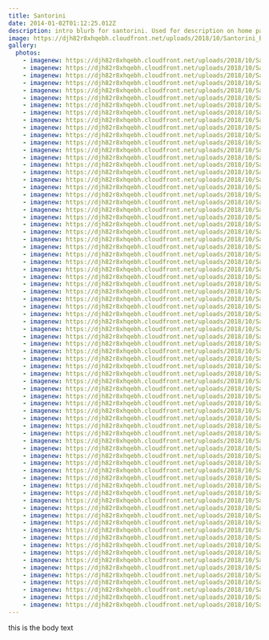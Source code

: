 ```yaml
---
title: Santorini
date: 2014-01-02T01:12:25.012Z
description: intro blurb for santorini. Used for description on home page
image: https://djh82r8xhqebh.cloudfront.net/uploads/2018/10/Santorini_Blog-19.JPG
gallery:
  photos:
    - imagenew: https://djh82r8xhqebh.cloudfront.net/uploads/2018/10/Santorini_Blog-1.JPG
    - imagenew: https://djh82r8xhqebh.cloudfront.net/uploads/2018/10/Santorini_Blog-2.JPG
    - imagenew: https://djh82r8xhqebh.cloudfront.net/uploads/2018/10/Santorini_Blog-3.JPG
    - imagenew: https://djh82r8xhqebh.cloudfront.net/uploads/2018/10/Santorini_Blog-4.JPG
    - imagenew: https://djh82r8xhqebh.cloudfront.net/uploads/2018/10/Santorini_Blog-5.JPG
    - imagenew: https://djh82r8xhqebh.cloudfront.net/uploads/2018/10/Santorini_Blog-6.JPG
    - imagenew: https://djh82r8xhqebh.cloudfront.net/uploads/2018/10/Santorini_Blog-7.JPG
    - imagenew: https://djh82r8xhqebh.cloudfront.net/uploads/2018/10/Santorini_Blog-8.JPG
    - imagenew: https://djh82r8xhqebh.cloudfront.net/uploads/2018/10/Santorini_Blog-9.JPG
    - imagenew: https://djh82r8xhqebh.cloudfront.net/uploads/2018/10/Santorini_Blog-10.JPG
    - imagenew: https://djh82r8xhqebh.cloudfront.net/uploads/2018/10/Santorini_Blog-11.JPG
    - imagenew: https://djh82r8xhqebh.cloudfront.net/uploads/2018/10/Santorini_Blog-12.JPG
    - imagenew: https://djh82r8xhqebh.cloudfront.net/uploads/2018/10/Santorini_Blog-13.JPG
    - imagenew: https://djh82r8xhqebh.cloudfront.net/uploads/2018/10/Santorini_Blog-14.JPG
    - imagenew: https://djh82r8xhqebh.cloudfront.net/uploads/2018/10/Santorini_Blog-15.JPG
    - imagenew: https://djh82r8xhqebh.cloudfront.net/uploads/2018/10/Santorini_Blog-16.JPG
    - imagenew: https://djh82r8xhqebh.cloudfront.net/uploads/2018/10/Santorini_Blog-17.JPG
    - imagenew: https://djh82r8xhqebh.cloudfront.net/uploads/2018/10/Santorini_Blog-18.JPG
    - imagenew: https://djh82r8xhqebh.cloudfront.net/uploads/2018/10/Santorini_Blog-19.JPG
    - imagenew: https://djh82r8xhqebh.cloudfront.net/uploads/2018/10/Santorini_Blog-20.JPG
    - imagenew: https://djh82r8xhqebh.cloudfront.net/uploads/2018/10/Santorini_Blog-21.JPG
    - imagenew: https://djh82r8xhqebh.cloudfront.net/uploads/2018/10/Santorini_Blog-22.JPG
    - imagenew: https://djh82r8xhqebh.cloudfront.net/uploads/2018/10/Santorini_Blog-23.JPG
    - imagenew: https://djh82r8xhqebh.cloudfront.net/uploads/2018/10/Santorini_Blog-24.JPG
    - imagenew: https://djh82r8xhqebh.cloudfront.net/uploads/2018/10/Santorini_Blog-25.JPG
    - imagenew: https://djh82r8xhqebh.cloudfront.net/uploads/2018/10/Santorini_Blog-26.JPG
    - imagenew: https://djh82r8xhqebh.cloudfront.net/uploads/2018/10/Santorini_Blog-27.JPG
    - imagenew: https://djh82r8xhqebh.cloudfront.net/uploads/2018/10/Santorini_Blog-28.JPG
    - imagenew: https://djh82r8xhqebh.cloudfront.net/uploads/2018/10/Santorini_Blog-29.JPG
    - imagenew: https://djh82r8xhqebh.cloudfront.net/uploads/2018/10/Santorini_Blog-30.JPG
    - imagenew: https://djh82r8xhqebh.cloudfront.net/uploads/2018/10/Santorini_Blog-31.JPG
    - imagenew: https://djh82r8xhqebh.cloudfront.net/uploads/2018/10/Santorini_Blog-32.JPG
    - imagenew: https://djh82r8xhqebh.cloudfront.net/uploads/2018/10/Santorini_Blog-33.JPG
    - imagenew: https://djh82r8xhqebh.cloudfront.net/uploads/2018/10/Santorini_Blog-34.JPG
    - imagenew: https://djh82r8xhqebh.cloudfront.net/uploads/2018/10/Santorini_Blog-35.JPG
    - imagenew: https://djh82r8xhqebh.cloudfront.net/uploads/2018/10/Santorini_Blog-36.JPG
    - imagenew: https://djh82r8xhqebh.cloudfront.net/uploads/2018/10/Santorini_Blog-37.JPG
    - imagenew: https://djh82r8xhqebh.cloudfront.net/uploads/2018/10/Santorini_Blog-38.JPG
    - imagenew: https://djh82r8xhqebh.cloudfront.net/uploads/2018/10/Santorini_Blog-39.JPG
    - imagenew: https://djh82r8xhqebh.cloudfront.net/uploads/2018/10/Santorini_Blog-40.JPG
    - imagenew: https://djh82r8xhqebh.cloudfront.net/uploads/2018/10/Santorini_Blog-41.JPG
    - imagenew: https://djh82r8xhqebh.cloudfront.net/uploads/2018/10/Santorini_Blog-42.JPG
    - imagenew: https://djh82r8xhqebh.cloudfront.net/uploads/2018/10/Santorini_Blog-43.JPG
    - imagenew: https://djh82r8xhqebh.cloudfront.net/uploads/2018/10/Santorini_Blog-44.JPG
    - imagenew: https://djh82r8xhqebh.cloudfront.net/uploads/2018/10/Santorini_Blog-45.JPG
    - imagenew: https://djh82r8xhqebh.cloudfront.net/uploads/2018/10/Santorini_Blog-46.JPG
    - imagenew: https://djh82r8xhqebh.cloudfront.net/uploads/2018/10/Santorini_Blog-47.JPG
    - imagenew: https://djh82r8xhqebh.cloudfront.net/uploads/2018/10/Santorini_Blog-48.JPG
    - imagenew: https://djh82r8xhqebh.cloudfront.net/uploads/2018/10/Santorini_Blog-49.JPG
    - imagenew: https://djh82r8xhqebh.cloudfront.net/uploads/2018/10/Santorini_Blog-50.JPG
    - imagenew: https://djh82r8xhqebh.cloudfront.net/uploads/2018/10/Santorini_Blog-51.JPG
    - imagenew: https://djh82r8xhqebh.cloudfront.net/uploads/2018/10/Santorini_Blog-52.JPG
    - imagenew: https://djh82r8xhqebh.cloudfront.net/uploads/2018/10/Santorini_Blog-53.JPG
    - imagenew: https://djh82r8xhqebh.cloudfront.net/uploads/2018/10/Santorini_Blog-54.JPG
    - imagenew: https://djh82r8xhqebh.cloudfront.net/uploads/2018/10/Santorini_Blog-55.JPG
    - imagenew: https://djh82r8xhqebh.cloudfront.net/uploads/2018/10/Santorini_Blog-56.JPG
    - imagenew: https://djh82r8xhqebh.cloudfront.net/uploads/2018/10/Santorini_Blog-57.JPG
    - imagenew: https://djh82r8xhqebh.cloudfront.net/uploads/2018/10/Santorini_Blog-58.JPG
    - imagenew: https://djh82r8xhqebh.cloudfront.net/uploads/2018/10/Santorini_Blog-59.JPG
    - imagenew: https://djh82r8xhqebh.cloudfront.net/uploads/2018/10/Santorini_Blog-60.JPG
    - imagenew: https://djh82r8xhqebh.cloudfront.net/uploads/2018/10/Santorini_Blog-61.JPG
    - imagenew: https://djh82r8xhqebh.cloudfront.net/uploads/2018/10/Santorini_Blog-62.JPG
    - imagenew: https://djh82r8xhqebh.cloudfront.net/uploads/2018/10/Santorini_Blog-63.JPG
    - imagenew: https://djh82r8xhqebh.cloudfront.net/uploads/2018/10/Santorini_Blog-64.JPG
    - imagenew: https://djh82r8xhqebh.cloudfront.net/uploads/2018/10/Santorini_Blog-65.JPG
    - imagenew: https://djh82r8xhqebh.cloudfront.net/uploads/2018/10/Santorini_Blog-66.JPG
    - imagenew: https://djh82r8xhqebh.cloudfront.net/uploads/2018/10/Santorini_Blog-67.JPG
    - imagenew: https://djh82r8xhqebh.cloudfront.net/uploads/2018/10/Santorini_Blog-68.JPG
    - imagenew: https://djh82r8xhqebh.cloudfront.net/uploads/2018/10/Santorini_Blog-69.JPG
    - imagenew: https://djh82r8xhqebh.cloudfront.net/uploads/2018/10/Santorini_Blog-70.JPG
    - imagenew: https://djh82r8xhqebh.cloudfront.net/uploads/2018/10/Santorini_Blog-71.JPG
    - imagenew: https://djh82r8xhqebh.cloudfront.net/uploads/2018/10/Santorini_Blog-72.JPG
    - imagenew: https://djh82r8xhqebh.cloudfront.net/uploads/2018/10/Santorini_Blog-73.JPG
    - imagenew: https://djh82r8xhqebh.cloudfront.net/uploads/2018/10/Santorini_Blog-74.JPG
---
```

this is the body text
